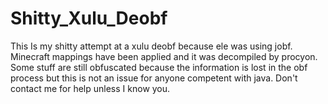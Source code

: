 # Shitty_Xulu_Deobf
This Is my shitty attempt at a xulu deobf because ele was using jobf. Minecraft mappings have been applied and it was decompiled by procyon. Some stuff are still obfuscated because the information is lost in the obf process but this is not an issue for anyone competent with java. Don't contact me for help unless I know you.

